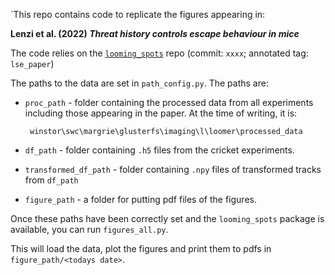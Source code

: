 `This repo contains code to replicate the figures appearing in:

**Lenzi et al. (2022) *Threat history controls escape behaviour in mice***

The code relies on the [`looming_spots`](https://github.com/stephenlenzi/looming_spots) repo (commit: `xxxx`; annotated tag: `lse_paper`)

The paths to the data are set in `path_config.py`.  The paths are:


- `proc_path` -  folder containing the processed data from all experiments including those appearing in the paper. At the time of writing, it is:
    
     ` winstor\swc\margrie\glusterfs\imaging\l\loomer\processed_data`

- `df_path` - folder containing `.h5` files from the cricket experiments.

- `transformed_df_path` - folder containing `.npy` files of transformed tracks from `df_path`

- `figure_path` - a folder for putting pdf files of the figures.



Once these paths have been correctly set and the `looming_spots` package is available, you can run `figures_all.py`.

This will load the data, plot the figures and print them to pdfs in `figure_path/<todays date>`.

